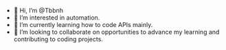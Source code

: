 - 👋 Hi, I’m @Tbbnh
- 👀 I’m interested in automation.
- 🌱 I’m currently learning how to code APIs mainly.
- 💞️ I’m looking to collaborate on opportunities to advance my learning and contributing to coding projects.


<!---
Tbbnh/Tbbnh is a ✨ special ✨ repository because its `README.md` (this file) appears on your GitHub profile.
You can click the Preview link to take a look at your changes.
--->
